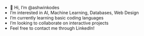 - 👋 Hi, I’m @ashwinkodes
- I’m interested in AI, Machine Learning, Databases, Web Design
- I’m currently learning basic coding languages
- I’m looking to collaborate on interactive projects
- Feel free to contact me through LinkedIn!

<!---
ashwinkodes/ashwinkodes is a ✨ special ✨ repository because its `README.md` (this file) appears on your GitHub profile.
You can click the Preview link to take a look at your changes.
--->
